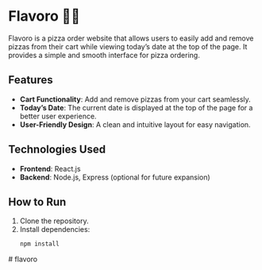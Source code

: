 # Flavoro 🍕✨

Flavoro is a pizza order website that allows users to easily add and remove pizzas from their cart while viewing today’s date at the top of the page. It provides a simple and smooth interface for pizza ordering.

## Features

- **Cart Functionality**: Add and remove pizzas from your cart seamlessly.
- **Today’s Date**: The current date is displayed at the top of the page for a better user experience.
- **User-Friendly Design**: A clean and intuitive layout for easy navigation.

## Technologies Used

- **Frontend**: React.js
- **Backend**: Node.js, Express (optional for future expansion)


## How to Run

1. Clone the repository.
2. Install dependencies:
   ```bash
   npm install
#   f l a v o r o 
 
 
